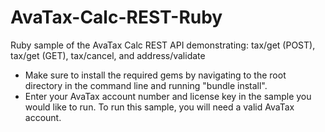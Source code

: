 AvaTax-Calc-REST-Ruby
=====================

Ruby sample of the AvaTax Calc REST API demonstrating: tax/get (POST), tax/get (GET), tax/cancel, and address/validate

- Make sure to install the required gems by navigating to the root directory in the command line and running "bundle install".
- Enter your AvaTax account number and license key in the sample you would like to run. To run this sample, you will need a valid AvaTax account.
